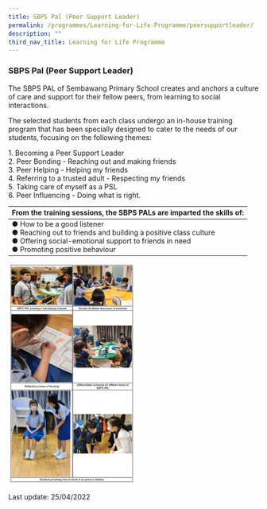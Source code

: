 ```yaml
---
title: SBPS Pal (Peer Support Leader)
permalink: /programmes/Learning-for-Life-Programme/peersupportleader/
description: ""
third_nav_title: Learning for Life Programme
---
```

### SBPS Pal (Peer Support Leader)

The SBPS PAL of Sembawang Primary School creates and anchors a culture of care and support for their fellow peers, from learning to social interactions.

The selected students from each class undergo an in-house training program that has been specially designed to cater to the needs of our students, focusing on the following themes:

1\.  Becoming a Peer Support Leader <br>
2.  Peer Bonding - Reaching out and making friends <br>
3.  Peer Helping - Helping my friends <br>
4.  Referring to a trusted adult - Respecting my friends <br>
5.  Taking care of myself as a PSL<br>
6.  Peer Influencing - Doing what is right.

| From the training sessions, the SBPS PALs are imparted the skills of: |
|---|
| ● How to be a good listener<br>● Reaching out to friends and building a positive class culture<br>● Offering social-emotional support to friends in need<br>● Promoting positive behaviour |

<img src="images/sbpspal.png" 
     style="width:50%">

Last update: 25/04/2022